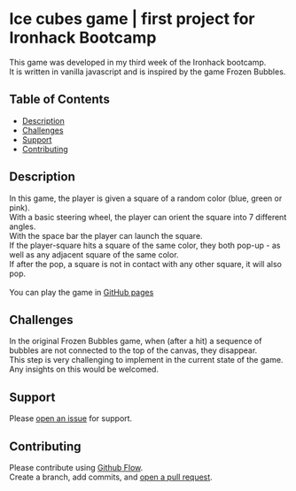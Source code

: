 # Ice cubes game | first project for Ironhack Bootcamp

This game was developed in my third week of the Ironhack bootcamp.<br>
It is written in vanilla javascript and is inspired by the game Frozen Bubbles.<br>

## Table of Contents

- [Description](#description)
- [Challenges](#challenges)
- [Support](#support)
- [Contributing](#contributing)

## Description

In this game, the player is given a square of a random color (blue, green or pink).<br>
With a basic steering wheel, the player can orient the square into 7 different angles.<br>
With the space bar the player can launch the square.<br>
If the player-square hits a square of the same color, they both pop-up - as well as any adjacent square of the same color.<br>
If after the pop, a square is not in contact with any other square, it will also pop.<br>
<br>
You can play the game in <a href="https://chloe4e.github.io/Project_1_game/" target="_blank">GitHub pages</a> 

## Challenges

In the original Frozen Bubbles game, when (after a hit) a sequence of bubbles are not connected to the top of the canvas, they disappear.<br>
This step is very challenging to implement in the current state of the game.<br>
Any insights on this would be welcomed.<br>

## Support

Please [open an issue](https://github.com/chloe4E/Project_1_game/issues/new) for support.

## Contributing

Please contribute using [Github Flow](https://guides.github.com/introduction/flow/). <br>Create a branch, add commits, and [open a pull request](https://github.com/chloe4E/Project_1_game/compare/).
